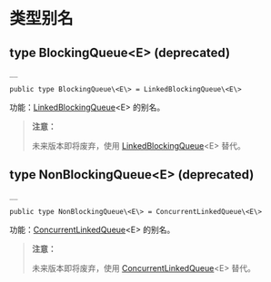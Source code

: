 
# 类型别名

## type BlockingQueue\<E\> \(deprecated\)
    
    __
    
    public type BlockingQueue\<E\> = LinkedBlockingQueue\<E\>
    
功能：[LinkedBlockingQueue](https://docs.cangjie-lang.cn/docs/1.0.1/libs/std/collection_concurrent/collection_concurrent_package_api/collection_concurrent_class.html#class-linkedblockingqueuee)\<E\> 的别名。

> **注意：**
> 
> 未来版本即将废弃，使用 [LinkedBlockingQueue](https://docs.cangjie-lang.cn/docs/1.0.1/libs/std/collection_concurrent/collection_concurrent_package_api/collection_concurrent_class.html#class-linkedblockingqueuee)\<E\> 替代。

## type NonBlockingQueue\<E\> \(deprecated\)
    
    __
    
    public type NonBlockingQueue\<E\> = ConcurrentLinkedQueue\<E\>
    
功能：[ConcurrentLinkedQueue](https://docs.cangjie-lang.cn/docs/1.0.1/libs/std/collection_concurrent/collection_concurrent_package_api/collection_concurrent_class.html#class-concurrentlinkedqueuee)\<E\> 的别名。

> **注意：**
> 
> 未来版本即将废弃，使用 [ConcurrentLinkedQueue](https://docs.cangjie-lang.cn/docs/1.0.1/libs/std/collection_concurrent/collection_concurrent_package_api/collection_concurrent_class.html#class-concurrentlinkedqueuee)\<E\> 替代。
